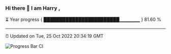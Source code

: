 ### Hi there 👋 I am Harry , 

⏳ Year progress { ████████████████████████▁▁▁▁▁▁ } 81.60 %

---

⏰ Updated on Tue, 25 Oct 2022 20:34:19 GMT

![Progress Bar CI](https://github.com/duykhang68/duykhang68/workflows/Progress%20Bar%20CI/badge.svg)
